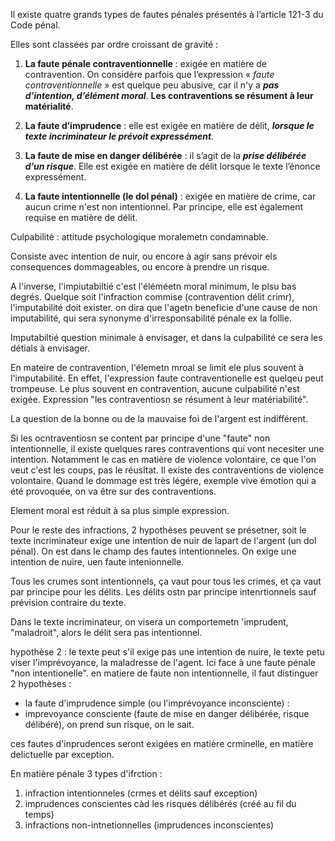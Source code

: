 Il existe quatre grands types de fautes pénales présentés à l’article 121-3 du Code pénal.

Elles sont classées par ordre croissant de gravité :

1. **La faute pénale contraventionnelle** : exigée en matière de contravention. On considère parfois que l’expression « *faute contraventionnelle* » est quelque peu abusive, car il n'y a ***pas d’intention, d’élément moral***. **Les contraventions se résument à leur matérialité**.

2. **La faute d’imprudence** : elle est exigée en matière de délit, ***lorsque le texte incriminateur le prévoit expressément***.

3. **La faute de mise en danger délibérée** : il s’agit de la ***prise délibérée d’un risque***. Elle est exigée en matière de délit lorsque le texte l’énonce expressément.

4. **La faute intentionnelle (le dol pénal)** : exigée en matière de crime, car aucun crime n'est non intentionnel. Par principe, elle est également requise en matière de délit.


Culpabilité : attitude psychologique moralemetn condamnable.

Consiste avec intention de nuir, ou encore à agir sans prévoir els consequences dommageables, ou encore à prendre un risque. 

A l'inverse, l'impiutabiltié c'est l'éléméetn moral minimum, le plsu bas degrés. Quelque soit l'infraction commise (contravention délit crimr), l'imputabilité doit exister. on dira que l'agetn beneficie d'une cause de non imputabilité, qui sera synonyme d'irresponsabilité pénale ex la follie.

Imputabiltié question minimale à envisager, et dans la culpabilité ce sera les détials à envisager.

En mateire de contravention, l'élemetn mroal se limit ele plus souvent à l'imputabilité. En effet, l'expression faute contraventionelle est quelqeu peut trompeuse. Le plus souvent en contravention, aucune culpabilité n'est exigée. Expression "les contraventiosn se résument à leur matériabilité". 

La question de la bonne ou de la mauvaise foi de l'argent est indifférent. 

Si les ocntraventiosn se content par principe d'une "faute" non intentionnelle, il existe quelques rares contraventions qui vont necesiter une intention. Notamment le cas en matière de violence volontaire, ce que l'on veut c'est les coups, pas le réusltat. 
Il existe des contraventions de violence volontaire.  Quand le dommage est très légére, exemple vive émotion qui a été provoquée, on va être sur des contraventions. 

Element moral est réduit à sa plus simple expression.


Pour le reste des infractions, 2 hypothèses peuvent se présetner, soit le texte incriminateur exige une intention de nuir de lapart de l'argent (un dol pénal). On est dans le champ des fautes intentionneles. On exige une intention de nuire, uen faute intenionnelle.

Tous les crumes sont intentionnels, ça vaut pour tous les crimes, et ça vaut par principe pour les délits. Les délits ostn par principe intenrtionnels sauf prévision contraire du texte.

Dans le texte incriminateur, on visera un comportemetn 'imprudent, "maladroit",  alors le délit sera pas intentionnel. 

hypothèse 2 : le texte peut s'il exige pas une intention de nuire, le texte petu viser l'imprévoyance, la maladresse de l'agent.  Ici face à une faute pénale "non intentionelle". en matiere de faute non intentionnelle, il faut distinguer 2 hypothèses :
- la faute d'imprudence simple (ou l'imprévoyance inconsciente) : 
- imprevoyance consciente (faute de mise en danger délibérée, risque délibéré), on prend sun risque, on le sait. 

ces fautes d'inprudences seront exigées en matière crminelle, en matière delictuelle par exception. 

En matière pénale 3 types d'ifrction :
1. infraction intentionneles (crmes et délits sauf exception)
2. imprudences conscientes càd les risques délibérés (créé au fil du temps)
3. infractions non-intnetionnelles (imprudences inconscientes)